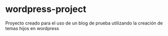 # wordpress-project

Proyecto creado para el uso de un blog de prueba utilizando la creación de temas hijos en wordpress
